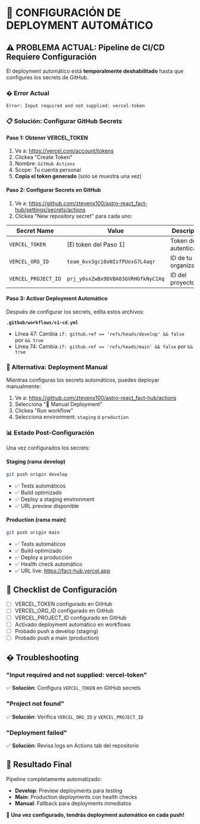 # 🔧 CONFIGURACIÓN DE DEPLOYMENT AUTOMÁTICO

## ⚠️ PROBLEMA ACTUAL: Pipeline de CI/CD Requiere Configuración

El deployment automático está **temporalmente deshabilitado** hasta que configures los secrets de GitHub.

### � Error Actual
```
Error: Input required and not supplied: vercel-token
```

### 📋 Solución: Configurar GitHub Secrets

#### Paso 1: Obtener VERCEL_TOKEN
1. Ve a: https://vercel.com/account/tokens
2. Clickea "Create Token"
3. Nombre: `GitHub Actions`
4. Scope: Tu cuenta personal
5. **Copia el token generado** (solo se muestra una vez)

#### Paso 2: Configurar Secrets en GitHub
1. Ve a: https://github.com/ztevenx100/astro-react_fact-hub/settings/secrets/actions
2. Clickea "New repository secret" para cada uno:

| Secret Name | Value | Descripción |
|-------------|-------|-------------|
| `VERCEL_TOKEN` | [El token del Paso 1] | Token de autenticación |
| `VERCEL_ORG_ID` | `team_6vx3gci0oNIsfPUosG7L4aqr` | ID de tu organización |
| `VERCEL_PROJECT_ID` | `prj_y0sxZwBx9DVBA83GVRHGfkNyC1Xq` | ID del proyecto |

#### Paso 3: Activar Deployment Automático
Después de configurar los secrets, edita estos archivos:

**`.github/workflows/ci-cd.yml`**
- Línea 47: Cambia `if: github.ref == 'refs/heads/develop' && false` por `&& true`
- Línea 74: Cambia `if: github.ref == 'refs/heads/main' && false` por `&& true`

### 🚦 Alternativa: Deployment Manual

Mientras configuras los secrets automáticos, puedes deployar manualmente:

1. Ve a: https://github.com/ztevenx100/astro-react_fact-hub/actions
2. Selecciona "🔧 Manual Deployment"
3. Clickea "Run workflow"
4. Selecciona environment: `staging` o `production`

### 📊 Estado Post-Configuración

Una vez configurados los secrets:

#### Staging (rama develop)
```bash
git push origin develop
```
- ✅ Tests automáticos
- ✅ Build optimizado
- ✅ Deploy a staging environment
- ✅ URL preview disponible

#### Production (rama main)
```bash
git push origin main
```
- ✅ Tests automáticos
- ✅ Build optimizado
- ✅ Deploy a producción
- ✅ Health check automático
- ✅ URL live: https://fact-hub.vercel.app

## 🎯 Checklist de Configuración

- [ ] VERCEL_TOKEN configurado en GitHub
- [ ] VERCEL_ORG_ID configurado en GitHub
- [ ] VERCEL_PROJECT_ID configurado en GitHub
- [ ] Activado deployment automático en workflows
- [ ] Probado push a develop (staging)
- [ ] Probado push a main (production)

## � Troubleshooting

### "Input required and not supplied: vercel-token"
✅ **Solución**: Configura `VERCEL_TOKEN` en GitHub secrets

### "Project not found"
✅ **Solución**: Verifica `VERCEL_ORG_ID` y `VERCEL_PROJECT_ID`

### "Deployment failed"
✅ **Solución**: Revisa logs en Actions tab del repositorio

## 🚀 Resultado Final

Pipeline completamente automatizado:
- **Develop**: Preview deployments para testing
- **Main**: Production deployments con health checks
- **Manual**: Fallback para deployments inmediatos

**🎉 Una vez configurado, tendrás deployment automático en cada push!**
